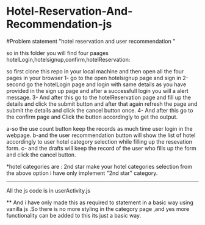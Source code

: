 # Hotel-Reservation-And-Recommendation-js

#Problem statement "hotel reservation and user recommendation "

so in this folder you will find four paages hotelLogin,hotelsignup,confirm,hotelReservation:

so first clone this repo in your local machine and then open all the four pages in your browser 
1- go to the open hotelsignup page and sign in
2-second go the hotelLogin page and login with same details as you have provided in the sign up page and 
after a successfull login you will a alert message.
3- And after this go to the hotelReservation page and fill up the details and click the submit button and after that again refresh the 
page and submit the details and click the cancel button once.
4- And after this go to the confirm page and Click the button accordingly to get the output.

a-so the use count button keep the records as much time user login in the webpage.
b-and the user recommendation button will show the list of hotel accordingly to user hotel category selection while filling up the resevation form.
c- and the drafts will keep the record of the user who fills up the form and click the cancel button.

*hotel categories are : 2nd star
make your hotel categories selection from the above option i have only implement "2nd star" category.

***************************

All the js code is in userActivity.js 

** And i have only made this as required to statement in a basic way using vanilla js .So there is no more styling in the category page ,and yes more functionality
can be added to this its just a basic way.
 